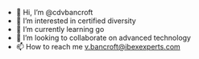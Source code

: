 - 👋 Hi, I’m @cdvbancroft
- 👀 I’m interested in certified diversity
- 🌱 I’m currently learning go
- 💞️ I’m looking to collaborate on advanced technology 
- 📫 How to reach me v.bancroft@ibexexperts.com

